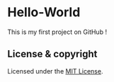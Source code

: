# Hello-World
This is my first project on GitHub !

## License & copyright
Licensed under the [MIT License](LICENSE).